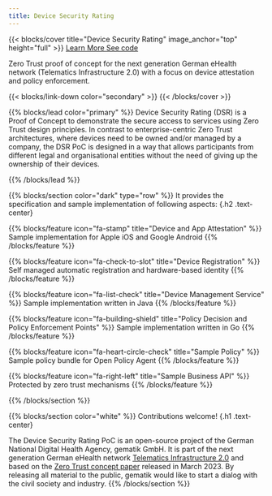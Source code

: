 ```yaml
---
title: Device Security Rating
---
```


{{< blocks/cover title="Device Security Rating" image_anchor="top" height="full" >}}
<a class="btn btn-lg btn-secondary me-3 mb-4" href="/docs/">
  Learn More <i class="fas fa-arrow-alt-circle-right ms-2"></i>
</a>
<a class="btn btn-lg btn-primary me-3 mb-4" href="https://github.com/gematik/poc-dsr-documentation">
  See code <i class="fab fa-github ms-2 "></i>
</a>
<p class="mt-5 textbox">Zero Trust proof of concept for the next generation German eHealth network (Telematics Infrastructure 2.0) with a focus on device attestation and policy enforcement.</p>
{{< blocks/link-down color="secondary" >}}
{{< /blocks/cover >}}


{{% blocks/lead color="primary" %}}
Device Security Rating (DSR) is a Proof of Concept to demonstrate the secure access to services using Zero Trust design principles. In contrast to enterprise-centric Zero Trust architectures, where devices need to be owned and/or managed by a company, the DSR PoC is designed in a way that allows participants from different legal and organisational entities without the need of giving up the ownership of their devices.

{{% /blocks/lead %}}


{{% blocks/section color="dark" type="row" %}}
It provides the specification and sample implementation of following aspects:
{.h2 .text-center}

{{% blocks/feature icon="fa-stamp" title="Device and App Attestation" %}}
Sample implementation for Apple iOS and Google Android
{{% /blocks/feature %}}


{{% blocks/feature icon="fa-check-to-slot" title="Device Registration" %}}
Self managed automatic registration and hardware-based identity
{{% /blocks/feature %}}


{{% blocks/feature icon="fa-list-check" title="Device Management Service" %}}
Sample implementation written in Java
{{% /blocks/feature %}}

{{% blocks/feature icon="fa-building-shield" title="Policy Decision and Policy Enforcement Points" %}}
Sample implementation written in Go
{{% /blocks/feature %}}

{{% blocks/feature icon="fa-heart-circle-check" title="Sample Policy" %}}
Sample policy bundle for Open Policy Agent
{{% /blocks/feature %}}


{{% blocks/feature icon="fa-right-left" title="Sample Business API" %}}
Protected by zero trust mechanisms
{{% /blocks/feature %}}

{{% /blocks/section %}}


{{% blocks/section color="white" %}}
Contributions welcome!
{.h1 .text-center}

The Device Security Rating PoC is an open-source project of the German National Digital Health Agency, gematik GmbH. It is part of the next generation German eHealth network [Telematics Infrastructure 2.0](https://www.gematik.de/media/gematik/Medien/Telematikinfrastruktur/Dokumente/gematik_Whitepaper_Arena_digitale_Medizin_TI_2.0_Web.pdf) and based on the [Zero Trust concept paper](https://fachportal.gematik.de/fileadmin/Fachportal/Downloadcenter/gemKPT_Zero_Trust_V1.0.0.pdf) released in March 2023. By releasing all material to the public, gematik would like to start a dialog with the civil society and industry.
{{% /blocks/section %}}

